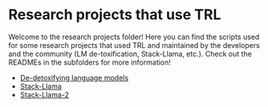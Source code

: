 # Research projects that use TRL

Welcome to the research projects folder! Here you can find the scripts used for some research projects that used TRL and maintained by the developers and the community (LM de-toxification, Stack-Llama, etc.). Check out the READMEs in the subfolders for more information!

- [De-detoxifying language models](https://github.com/huggingface/trl/tree/main/examples/research_projects/toxicity)
- [Stack-Llama](https://github.com/huggingface/trl/tree/main/examples/research_projects/stack_llama)
- [Stack-Llama-2](https://github.com/huggingface/trl/tree/main/examples/research_projects/stack_llama_2)